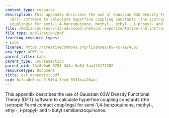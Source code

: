 ```yaml
---
content_type: resource
description: This appendix describes the use of Gaussian 03W Density Functional Theory
  (DFT) software to calculate hyperfine coupling constants (the isotropic Fermi contact
  couplings) for semi-1,4-benzoquinone, methyl-, ethyl-, i-propyl- and t-butyl semibenzoquinones.
file: /media/courses/5-33-advanced-chemical-experimentation-and-instrumentation-fall-2007/6cfca0e0ccc991643ecd0331baa26aac_esr_appendix1.pdf
file_type: application/pdf
learning_resource_types:
- Labs
license: https://creativecommons.org/licenses/by-nc-sa/4.0/
ocw_type: OCWFile
parent_title: Labs
parent_type: CourseSection
parent_uid: 35c8d0a6-0701-3d3a-8a04-5aa4f3177282
resourcetype: Document
title: esr_appendix1.pdf
uid: 6cfca0e0-ccc9-9164-3ecd-0331baa26aac
---
```

This appendix describes the use of Gaussian 03W Density Functional Theory (DFT) software to calculate hyperfine coupling constants (the isotropic Fermi contact couplings) for semi-1,4-benzoquinone, methyl-, ethyl-, i-propyl- and t-butyl semibenzoquinones.